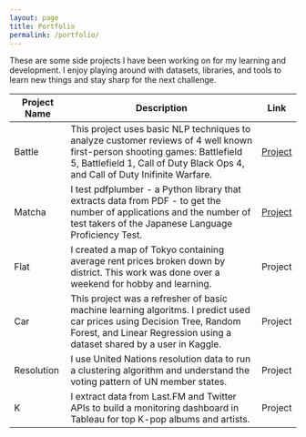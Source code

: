 ```yaml
---
layout: page
title: Portfolio
permalink: /portfolio/
---
```


These are some side projects I have been working on for my learning and development. I enjoy playing around with datasets, libraries, and tools to learn new things and stay sharp for the next challenge.

| Project Name | Description | Link |
| --- | --- | --- |
| Battle | This project uses basic NLP techniques to analyze customer reviews of 4 well known first-person shooting games: Battlefield 5, Battlefield 1, Call of Duty Black Ops 4, and Call of Duty Inifinite Warfare. | [Project](../portfolio/PJBattle) |
| Matcha | I test pdfplumber - a Python library that extracts data from PDF - to get the number of applications and the number of test takers of the Japanese Language Proficiency Test. | [Project](../portfolio/PJMatcha) |
| Flat | I created a map of Tokyo containing average rent prices broken down by district. This work was done over a weekend for hobby and learning. | Project |
| Car | This project was a refresher of basic machine learning algoritms. I predict used car prices using Decision Tree, Random Forest, and Linear Regression using a dataset shared by a user in Kaggle. | Project |
| Resolution | I use United Nations resolution data to run a clustering algorithm and understand the voting pattern of UN member states. | Project |
| K | I extract data from Last.FM and Twitter APIs to build a monitoring dashboard in Tableau for top K-pop albums and artists. | Project |
